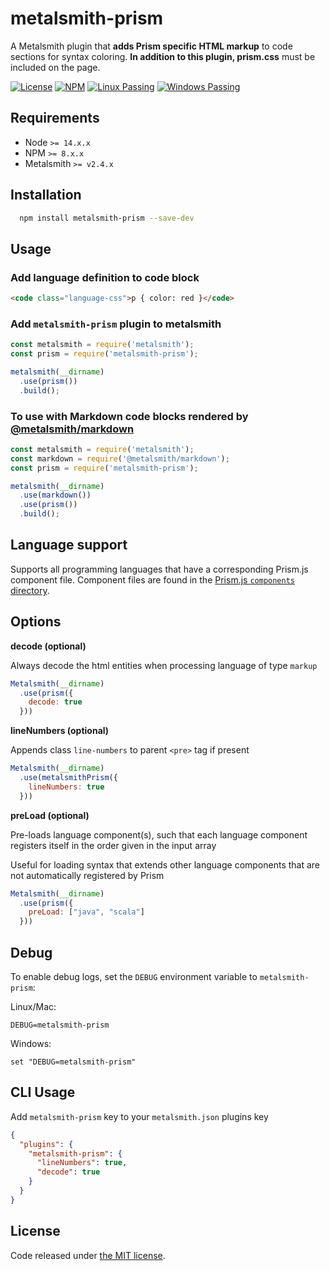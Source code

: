 # metalsmith-prism

A Metalsmith plugin that **adds Prism specific HTML markup** to code sections for syntax coloring. **In addition to this plugin, prism.css** must be included on the page.

[![License](https://img.shields.io/badge/license-MIT-blue.svg?style=flat-square&label=license)](http://opensource.org/licenses/MIT)
[![NPM](http://img.shields.io/npm/v/metalsmith-prism.svg?style=flat-square&label=npm)](https://npmjs.org/package/metalsmith-prism)
[![Linux Passing](https://img.shields.io/travis/Availity/metalsmith-prism.svg?style=flat-square&label=linux)](https://travis-ci.org/Availity/metalsmith-prism)
[![Windows Passing](https://img.shields.io/appveyor/ci/robmcguinness/metalsmith-prism.svg?style=flat-square&label=windows)](https://ci.appveyor.com/project/robmcguinness/metalsmith-prism)

## Requirements

+ Node `>= 14.x.x`
+ NPM `>= 8.x.x`
+ Metalsmith `>= v2.4.x`



## Installation

```bash
  npm install metalsmith-prism --save-dev
```

## Usage

### Add language definition to code block

```html
<code class="language-css">p { color: red }</code>
```

### Add `metalsmith-prism` plugin to metalsmith

```js
const metalsmith = require('metalsmith');
const prism = require('metalsmith-prism');

metalsmith(__dirname)
  .use(prism())
  .build();
```

### To use with Markdown code blocks rendered by [@metalsmith/markdown](https://github.com/metalsmith/markdown)

```js
const metalsmith = require('metalsmith');
const markdown = require('@metalsmith/markdown');
const prism = require('metalsmith-prism');

metalsmith(__dirname)
  .use(markdown())
  .use(prism())
  .build();
```

## Language support

Supports all programming languages that have a corresponding Prism.js component file. Component files are found in the [Prism.js `components` directory](https://github.com/PrismJS/prism/tree/master/components).

## Options

**decode (optional)**

Always decode the html entities when processing language of type `markup`

```js
Metalsmith(__dirname)
  .use(prism({
    decode: true
  }))
```

**lineNumbers (optional)**

Appends class `line-numbers` to parent `<pre>` tag if present

```javascript
Metalsmith(__dirname)
  .use(metalsmithPrism({
    lineNumbers: true
  }))
```

**preLoad (optional)**

Pre-loads language component(s), such that each language component registers itself in the order given in the input array

Useful for loading syntax that extends other language components that are not automatically registered by Prism

```javascript
Metalsmith(__dirname)
  .use(prism({
    preLoad: ["java", "scala"]
  }))
```
## Debug

To enable debug logs, set the `DEBUG` environment variable to `metalsmith-prism`:

Linux/Mac:

```
DEBUG=metalsmith-prism
```

Windows:

```
set "DEBUG=metalsmith-prism"
```

## CLI Usage

Add `metalsmith-prism` key to your `metalsmith.json` plugins key

```json
{
  "plugins": {
    "metalsmith-prism": {
      "lineNumbers": true,
      "decode": true
    }
  }
}
```

## License

Code released under [the MIT license](https://github.com/wernerglinka/metalsmith-prism/blob/main/LICENSE).



